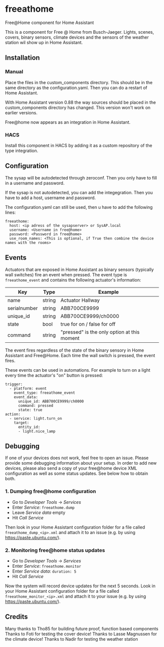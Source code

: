 # freeathome

Free@Home component for Home Assistant

This is a component for Free @ Home from Busch-Jaeger.
Lights, scenes, covers, binary sensors, climate devices and the sensors of the weather station wil show up in Home Assistant. 

## Installation

### Manual
Place the files in the custom_components directory. This should be in the same directory as the configuration.yaml.
Then you can do a restart of Home Assistant.

With Home Assistant version 0.88 the way sources should be placed in the custom_components directory has changed. 
This version won't work on earlier versions.

Free@home now appears as an integration in Home Assistant. 

### HACS
Install this component in HACS by adding it as a custom repository of the type integration.

## Configuration

The sysap will be autodetected through zeroconf. Then you only have to fill in a username and password.

If the sysap is not autodetected, you can add the integegration. Then you have to add a host, username and password.

The configuration.yaml can still be used, then u have to add the following lines:
``` 
freeathome:
  host: <ip adress of the sysapserver> or SysAP.local  
  username: <Username in free@home>    
  password: <Password in free@home>    
  use_room_names: <This is optional, if True then combine the device names with the rooms>
```  

## Events
Actuators that are exposed in Home Assistant as binary sensors (typically wall switches) fire an event when pressed. The event type is `freeathome_event` and contains the following actuator's information:

| Key          | Type   | Example                                     |
|--------------|--------|---------------------------------------------|
| name         | string | Actuator Hallway                            |
| serialnumber | string | ABB700CE9999                                |
| unique_id    | string | ABB700CE9999/ch0000                         |
| state        | bool   | true for on / false for off                 |
| command      | string | "pressed" is the only option at this moment |

The event fires regardless of the state of the binary sensory in Home Assistant and Free@Home. Each time the wall switch is pressed, the event fires.

These events can be used in automations. For example to turn on a light every time the actuator's "on" button is pressed:
```
trigger:
  - platform: event
    event_type: freeathome_event
    event_data:
      unique_id: ABB700CE9999/ch0000
      command: pressed
      state: true
action:
  - service: light.turn_on
    target:
      entity_id:
      - light.nice_lamp
```


## Debugging

If one of your devices does not work, feel free to open an issue. Please provide some debugging information about your setup. In order to add new devices, please also send a copy of your free@home device XML configuration as well as some status updates. See below how to obtain both.

### 1. Dumping free@home configuration

* Go to _Developer Tools_ -> _Services_
* Enter _Service_: `freeathome.dump`
* Leave _Service data_ empty
* Hit _Call Service_

Then look in your Home Assistant configuration folder for a file called `freeathome_dump_<ip>.xml` and attach it to an issue (e.g. by using https://paste.ubuntu.com/).

### 2. Monitoring free@home status updates

* Go to _Developer Tools_ -> _Services_
* Enter _Service_: `freeathome.monitor`
* Enter _Service data_: `duration: 5`
* Hit _Call Service_

Now the system will record device updates for the next 5 seconds. Look in your Home Assistant configuration folder for a file called `freeathome_monitor_<ip>.xml` and attach it to your issue (e.g. by using https://paste.ubuntu.com/).

## Credits

Many thanks to Tho85 for building future proof, function based components
Thanks to Foti for testing the cover device!
Thanks to Lasse Magnussen for the climate device!
Thanks to Nadir for testing the weather station
